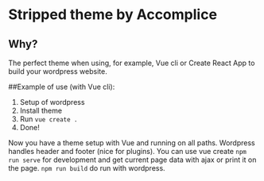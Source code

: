 # Stripped theme by Accomplice
## Why?
The perfect theme when using, for example, Vue cli or Create React App to build your wordpress website. 

##Example of use (with Vue cli):

1. Setup of wordpress
2. Install theme
3. Run `vue create .`
4. Done!

Now you have a theme setup with Vue and running on all paths. Wordpress handles header and footer (nice for plugins). 
You can use vue create `npm run serve` for development and get current page data with ajax or print it on the page. `npm run build` do run with wordpress.
